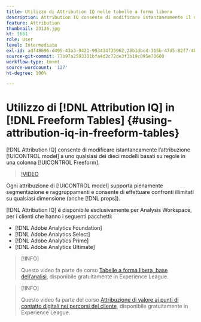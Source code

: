 ```yaml
---
title: Utilizzo di Attribution IQ nelle tabelle a forma libera
description: Attribution IQ consente di modificare istantaneamente il modello di attribuzione in uno qualsiasi dei dieci modelli basati su regole su una colonna a forma libera.
feature: Attribution
thumbnail: 23136.jpg
kt: 1661
role: User
level: Intermediate
exl-id: adf48696-d495-43a3-9421-993434f35962,28b1dbc4-315b-47d5-82f7-4b394ed31ad8
source-git-commit: 77b97a2593301bfa4d2c72de3f3b19c095e70600
workflow-type: tm+mt
source-wordcount: '127'
ht-degree: 100%

---
```


# Utilizzo di [!DNL Attribution IQ] in [!DNL Freeform Tables] {#using-attribution-iq-in-freeform-tables}

[!DNL Attribution IQ] consente di modificare istantaneamente l’attribuzione [!UICONTROL model] a uno qualsiasi dei dieci modelli basati su regole in una colonna [!UICONTROL Freeform].

>[!VIDEO](https://video.tv.adobe.com/v/23136/?quality=12)

Ogni attribuzione di [!UICONTROL model] supporta pienamente segmentazione e raggruppamenti e consente di effettuare confronti illimitati su qualsiasi dimensione (anche [!DNL props]).

[!DNL Attribution IQ] è disponibile esclusivamente per Analysis Workspace, per i clienti che hanno i seguenti pacchetti:

* [!DNL Adobe Analytics Foundation]
* [!DNL Adobe Analytics Select]
* [!DNL Adobe Analytics Prime]
* [!DNL Adobe Analytics Ultimate]

>[!INFO]
>
> Questo video fa parte de corso [Tabelle a forma libera, base dell’analisi](https://experienceleague.adobe.com/?recommended=Analytics-U-1-2020.3), disponibile gratuitamente in Experience League.

>[!INFO]
>
> Questo video fa parte del corso [Attribuzione di valore ai punti di contatto digitali nei percorsi del cliente](https://experienceleague.adobe.com/?recommended=Analytics-U-1-2020.2&amp;lang=it), disponibile gratuitamente in Experience League.
